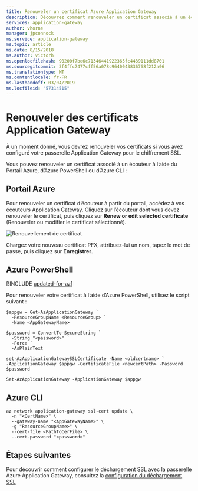 ```yaml
---
title: Renouveler un certificat Azure Application Gateway
description: Découvrez comment renouveler un certificat associé à un écouteur de passerelle Application Gateway.
services: application-gateway
author: vhorne
manager: jpconnock
ms.service: application-gateway
ms.topic: article
ms.date: 8/15/2018
ms.author: victorh
ms.openlocfilehash: 90200f7be6c71346441922365fc4439111dd8701
ms.sourcegitcommit: 3f4ffc7477cff56a078c9640043836768f212a06
ms.translationtype: MT
ms.contentlocale: fr-FR
ms.lasthandoff: 03/04/2019
ms.locfileid: "57314515"
---
```

# <a name="renew-application-gateway-certificates"></a>Renouveler des certificats Application Gateway

À un moment donné, vous devrez renouveler vos certificats si vous avez configuré votre passerelle Application Gateway pour le chiffrement SSL.

Vous pouvez renouveler un certificat associé à un écouteur à l’aide du Portail Azure, d’Azure PowerShell ou d’Azure CLI :

## <a name="azure-portal"></a>Portail Azure

Pour renouveler un certificat d’écouteur à partir du portail, accédez à vos écouteurs Application Gateway. Cliquez sur l’écouteur dont vous devez renouveler le certificat, puis cliquez sur **Renew or edit selected certificate** (Renouveler ou modifier le certificat sélectionné).

![Renouvellement de certificat](media/renew-certificate/ssl-cert.png)

Chargez votre nouveau certificat PFX, attribuez-lui un nom, tapez le mot de passe, puis cliquez sur **Enregistrer**.

## <a name="azure-powershell"></a>Azure PowerShell

[!INCLUDE [updated-for-az](../../includes/updated-for-az.md)]

Pour renouveler votre certificat à l’aide d’Azure PowerShell, utilisez le script suivant :

```azurepowershell-interactive
$appgw = Get-AzApplicationGateway `
  -ResourceGroupName <ResourceGroup> `
  -Name <AppGatewayName>

$password = ConvertTo-SecureString `
  -String "<password>" `
  -Force `
  -AsPlainText

set-AzApplicationGatewaySSLCertificate -Name <oldcertname> `
-ApplicationGateway $appgw -CertificateFile <newcertPath> -Password $password

Set-AzApplicationGateway -ApplicationGateway $appgw
```
## <a name="azure-cli"></a>Azure CLI

```azurecli-interactive
az network application-gateway ssl-cert update \
  -n "<CertName>" \
  --gateway-name "<AppGatewayName>" \
  -g "ResourceGroupName>" \
  --cert-file <PathToCerFile> \
  --cert-password "<password>"
```

## <a name="next-steps"></a>Étapes suivantes

Pour découvrir comment configurer le déchargement SSL avec la passerelle Azure Application Gateway, consultez la [configuration du déchargement SSL](application-gateway-ssl-portal.md)

